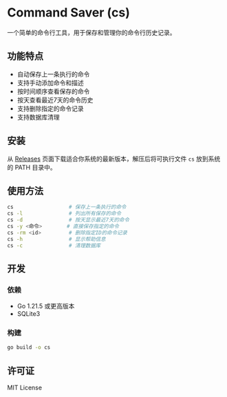 # Command Saver (cs)

一个简单的命令行工具，用于保存和管理你的命令行历史记录。

## 功能特点

- 自动保存上一条执行的命令
- 支持手动添加命令和描述
- 按时间顺序查看保存的命令
- 按天查看最近7天的命令历史
- 支持删除指定的命令记录
- 支持数据库清理

## 安装

从 [Releases](https://github.com/YOUR_USERNAME/command_saver/releases) 页面下载适合你系统的最新版本，解压后将可执行文件 `cs` 放到系统的 PATH 目录中。

## 使用方法

```bash
cs                  # 保存上一条执行的命令
cs -l               # 列出所有保存的命令
cs -d               # 按天显示最近7天的命令
cs -y <命令>        # 直接保存指定的命令
cs -rm <id>         # 删除指定ID的命令记录
cs -h               # 显示帮助信息
cs -c               # 清理数据库
```

## 开发

### 依赖

- Go 1.21.5 或更高版本
- SQLite3

### 构建

```bash
go build -o cs
```

## 许可证

MIT License 